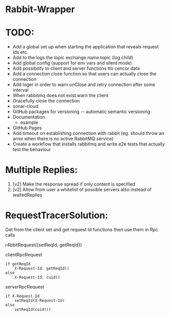 # Rabbit-Wrapper

# TODO:
- Add a global set up when starting the application that reveals request ids etc.
- Add to the logs the topic exchange name.topic (log.child)
- Add global config (support for env vars and silent mode)
- Add possibility to client and server functions tto cencor data
- Add a connection close function so that users can actually close the connection
- Add loger in order to warn onClose and retry connection after some interval
- When rabbitmq does not exist warn the client
- Gracefully close the connection
- sonar-cloud
- GitHub packages for versioning 
    -- automatic semantic versioning
- Documentation
    - example
- GitHub Pages
- Add timeout on establishing connection with rabbit 
    (eg. should throw an arror when there is no active RabbitMQ service)
- Create a workflow that installs rabbitmq and write e2e tests that actually test the behaviour


# Multiple Replies:
1. [v2] Make the response spread if only content is specified
2. [v2] Allow from user a whitelist of possible servers also instead of waitedReplies



# RequestTracerSolution:

  Get from the client set and get request Id functions then use them in Rpc calls

  r4bbitRequest({setReqId, getReqId})

  clientRpcRequest

    if getReqId
        X-Request-Id: getReqId()
    else
        X-Request-Id: cuid()



  serverRpcRequest

    if X-Request-Id
        setReqId(X-Request-Id)
    else
        setReqId(cuid())





